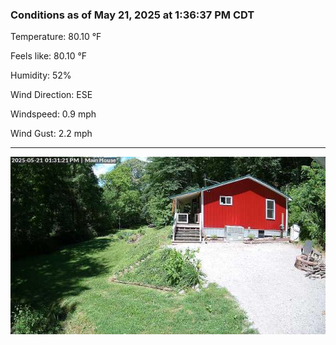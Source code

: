 ### Conditions as of May 21, 2025 at 1:36:37 PM CDT 

Temperature: 80.10 &deg;F

Feels like: 80.10 &deg;F

Humidity: 52%

Wind Direction: ESE

Windspeed: 0.9 mph

Wind Gust: 2.2 mph

---

<img src="./images/latest.jpeg"/>

